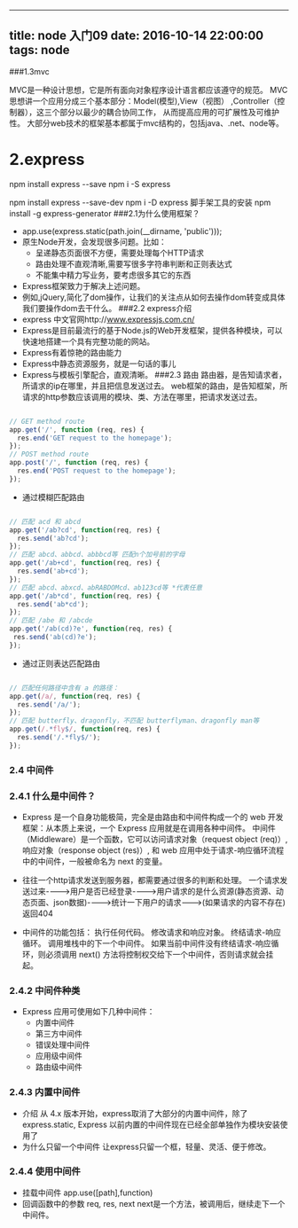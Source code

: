 
 ---
 title: node 入门09
 date: 2016-10-14 22:00:00
 tags: node
 ---
 
###1.3mvc

MVC是一种设计思想，它是所有面向对象程序设计语言都应该遵守的规范。
MVC思想讲一个应用分成三个基本部分：Model(模型),View（视图）
,Controller（控制器），这三个部分以最少的耦合协同工作，
从而提高应用的可扩展性及可维护性。
大部分web技术的框架基本都属于mvc结构的，包括java、.net、node等。

# 2.express
 
npm install express --save
npm i -S express

npm install express --save-dev
npm i -D express
脚手架工具的安装
npm install -g  express-generator
###2.1为什么使用框架？

- app.use(express.static(path.join(__dirname, 'public')));
- 原生Node开发，会发现很多问题。比如：
  + 呈递静态页面很不方便，需要处理每个HTTP请求
  + 路由处理不直观清晰,需要写很多字符串判断和正则表达式
  + 不能集中精力写业务，要考虑很多其它的东西
- Express框架致力于解决上述问题。
- 例如,jQuery,简化了dom操作，让我们的关注点从如何去操作dom转变成具体我们要操作dom去干什么。
###2.2 express介绍
- express 中文官网http://www.expressjs.com.cn/
- Express是目前最流行的基于Node.js的Web开发框架，提供各种模块，可以快速地搭建一个具有完整功能的网站。
- Express有着惊艳的路由能力
- Express中静态资源服务，就是一句话的事儿
- Express与模板引擎配合，直观清晰。
###2.3 路由
路由器，是告知请求者，所请求的ip在哪里，并且把信息发送过去。
web框架的路由，是告知框架，所请求的http参数应该调用的模块、类、方法在哪里，把请求发送过去。


``` javascript

// GET method route
app.get('/', function (req, res) {
  res.end('GET request to the homepage');
});
// POST method route
app.post('/', function (req, res) {
  res.end('POST request to the homepage');
});

```

- 通过模糊匹配路由

``` javascript

// 匹配 acd 和 abcd
app.get('/ab?cd', function(req, res) {
  res.send('ab?cd');
});
// 匹配 abcd、abbcd、abbbcd等 匹配n个加号前的字母
app.get('/ab+cd', function(req, res) {
  res.send('ab+cd');
});
// 匹配 abcd、abxcd、abRABDOMcd、ab123cd等 *代表任意
app.get('/ab*cd', function(req, res) {
  res.send('ab*cd');
});
// 匹配 /abe 和 /abcde
app.get('/ab(cd)?e', function(req, res) {
 res.send('ab(cd)?e');
});
```

- 通过正则表达匹配路由

``` javascript

// 匹配任何路径中含有 a 的路径：
app.get(/a/, function(req, res) {
  res.send('/a/');
});
// 匹配 butterfly、dragonfly，不匹配 butterflyman、dragonfly man等
app.get(/.*fly$/, function(req, res) {
  res.send('/.*fly$/');
});

```

### 2.4 中间件

### 2.4.1 什么是中间件？

- Express 是一个自身功能极简，完全是由路由和中间件构成一个的 web 开发框架：从本质上来说，一个 Express 应用就是在调用各种中间件。
  中间件（Middleware）是一个函数，它可以访问请求对象（request object (req)）, 响应对象（response object (res)）, 和 web 应用中处于请求-响应循环流程中的中间件，一般被命名为 next 的变量。

- 往往一个http请求发送到服务器，都需要通过很多的判断和处理。
  一个请求发送过来---->用户是否已经登录---->用户请求的是什么资源(静态资源、动态页面、json数据)---->统计一下用户的请求--->(如果请求的内容不存在)返回404

- 中间件的功能包括：
  执行任何代码。
  修改请求和响应对象。
  终结请求-响应循环。
  调用堆栈中的下一个中间件。
  如果当前中间件没有终结请求-响应循环，则必须调用 next() 方法将控制权交给下一个中间件，否则请求就会挂起。

### 2.4.2 中间件种类

- Express 应用可使用如下几种中间件：
  + 内置中间件
  + 第三方中间件
  + 错误处理中间件
  + 应用级中间件
  + 路由级中间件

### 2.4.3 内置中间件
- 介绍
从 4.x 版本开始，express取消了大部分的内置中间件，除了 express.static, Express 以前内置的中间件现在已经全部单独作为模块安装使用了
- 为什么只留一个中间件
让express只留一个框，轻量、灵活、便于修改。

### 2.4.4 使用中间件
- 挂载中间件
  app.use([path],function)
- 回调函数中的参数
  req, res, next
  next是一个方法，被调用后，继续走下一个中间件。



